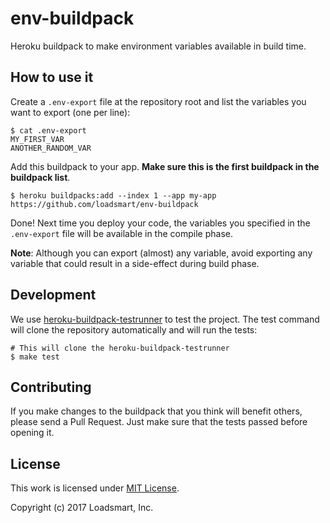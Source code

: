 env-buildpack
=============

Heroku buildpack to make environment variables available in build time.

How to use it
-------------

Create a `.env-export` file at the repository root and list the
variables you want to export (one per line):

    $ cat .env-export
    MY_FIRST_VAR
    ANOTHER_RANDOM_VAR

Add this buildpack to your app. **Make sure this is the first buildpack
in the buildpack list**.

    $ heroku buildpacks:add --index 1 --app my-app https://github.com/loadsmart/env-buildpack

Done! Next time you deploy your code, the variables you specified in
the `.env-export` file will be available in the compile phase. 

**Note**: Although you can export (almost) any variable, avoid
exporting any variable that could result in a side-effect during build
phase. 

Development
-----------

We use [heroku-buildpack-testrunner](https://github.com/heroku/heroku-buildpack-testrunner)
to test the project. The test command will clone the repository
automatically and will run the tests:

    # This will clone the heroku-buildpack-testrunner
    $ make test

Contributing
------------

If you make changes to the buildpack that you think will benefit others,
please send a Pull Request. Just make sure that the tests passed before
opening it.

License
-------

This work is licensed under [MIT License](./LICENSE).

Copyright (c) 2017 Loadsmart, Inc.
